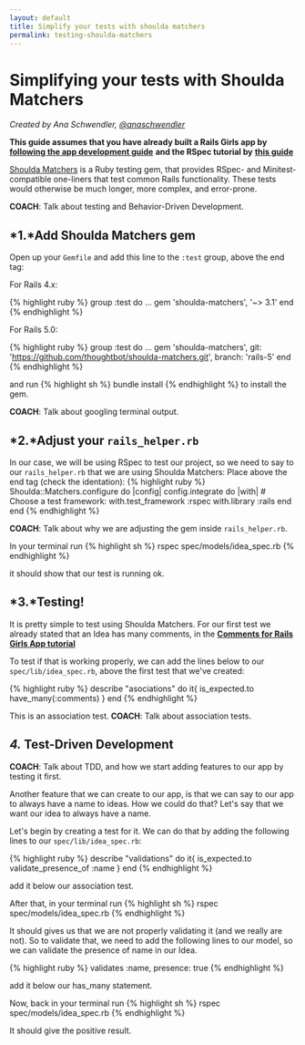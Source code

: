 ```yaml
---
layout: default
title: Simplify your tests with shoulda matchers
permalink: testing-shoulda-matchers
---
```


# Simplifying your tests with Shoulda Matchers

*Created by Ana Schwendler, [@anaschwendler](https://twitter.com/anaschwendler)*

**This guide assumes that you have already built a Rails Girls app by** [**following the app development guide**](/app)
**and the RSpec tutorial by** [**this guide**](/testing-rspec)

[Shoulda Matchers](https://github.com/thoughtbot/shoulda-matchers) is a Ruby testing gem, that provides RSpec- and Minitest-compatible one-liners that test common Rails functionality. These tests would otherwise be much longer, more complex, and error-prone.

__COACH__: Talk about testing and Behavior-Driven Development.

## *1.*Add Shoulda Matchers gem

Open up your `Gemfile` and add this line to the `:test` group, above the end tag:

For Rails 4.x:

{% highlight ruby %}
group :test do
  ...
  gem 'shoulda-matchers', '~> 3.1'
end
{% endhighlight %}

For Rails 5.0:

{% highlight ruby %}
group :test do
  ...
  gem 'shoulda-matchers', git: 'https://github.com/thoughtbot/shoulda-matchers.git', branch: 'rails-5'
end
{% endhighlight %}

and run
{% highlight sh %}
bundle install
{% endhighlight %}
to install the gem.

__COACH__: Talk about googling terminal output.

## *2.*Adjust your `rails_helper.rb`

In our case, we will be using RSpec to test our project, so we need to say to our `rails_helper.rb` that we are using Shoulda Matchers:
Place above the end tag (check the identation):
{% highlight ruby %}
  Shoulda::Matchers.configure do |config|
    config.integrate do |with|
      # Choose a test framework:
      with.test_framework :rspec
      with.library :rails
    end
  end
{% endhighlight %}

__COACH__: Talk about why we are adjusting the gem inside `rails_helper.rb`.

In your terminal run
{% highlight sh %}
rspec spec/models/idea_spec.rb
{% endhighlight %}

it should show that our test is running ok.

## *3.*Testing!

It is pretty simple to test using Shoulda Matchers.
For our first test we already stated that an Idea has many comments, in the [**Comments for Rails Girls App tutorial**](/commenting)

To test if that is working properly, we can add the lines below to our `spec/lib/idea_spec.rb`, above the first test that we've created:

{% highlight ruby %}
  describe "asociations" do
    it{ is_expected.to have_many(:comments) }
  end
{% endhighlight %}

This is an association test.
__COACH__: Talk about association tests.

## *4.* Test-Driven Development

__COACH__: Talk about TDD, and how we start adding features to our app by testing it first.

Another feature that we can create to our app, is that we can say to our app to always have a name to ideas. How we could do that?
Let's say that we want our idea to always have a name.

Let's begin by creating a test for it. We can do that by adding the following lines to our `spec/lib/idea_spec.rb`:

{% highlight ruby %}
  describe "validations" do
    it{ is_expected.to validate_presence_of :name }
  end
{% endhighlight %}

add it below our association test.

After that, in your terminal run
{% highlight sh %}
rspec spec/models/idea_spec.rb
{% endhighlight %}

It should gives us that we are not properly validating it (and we really are not).
So to validate that, we need to add the following lines to our model, so we can validate the presence of name in our Idea.

{% highlight ruby %}
  validates :name, presence: true
{% endhighlight %}

add it below our has_many statement.

Now, back in your terminal run
{% highlight sh %}
rspec spec/models/idea_spec.rb
{% endhighlight %}

It should give the positive result.












